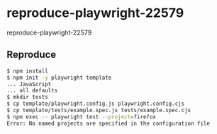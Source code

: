 # reproduce-playwright-22579

reproduce-playwright-22579

## Reproduce

```sh
$ npm install
$ npm init -y playwright template
... JavaScript
... all defaults
$ mkdir tests
$ cp template/playwright.config.js playwright.config.cjs
$ cp template/tests/example.spec.js tests/example.spec.cjs
$ npm exec -- playwright test --project=firefox
Error: No named projects are specified in the configuration file




```

